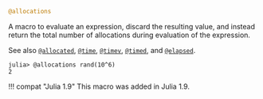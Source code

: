 ```julia
@allocations
```

A macro to evaluate an expression, discard the resulting value, and instead return the total number of allocations during evaluation of the expression.

See also [`@allocated`](@ref), [`@time`](@ref), [`@timev`](@ref), [`@timed`](@ref), and [`@elapsed`](@ref).

```julia-repl
julia> @allocations rand(10^6)
2
```

!!! compat "Julia 1.9"
    This macro was added in Julia 1.9.

